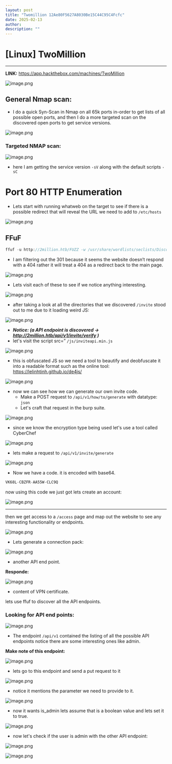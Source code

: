 ```yaml
---
layout: post
title: "Twomillion 12Ae80F5627A8030Be15C44C95C4Fcfc"
date: 2025-02-13
author: 
description: ""
---
```


# [Linux] TwoMillion

---

**LINK:** https://app.hackthebox.com/machines/TwoMillion

![image.png](/assets/twomillion-12ae80f5627a8030be15c44c95c4fcfc/image.png)

## General Nmap scan:

- I do a quick Syn-Scan in Nmap on all 65k ports in-order to get lists of all possible open ports, and then I do a more targeted scan on the discovered open ports to get service versions.

![image.png](/assets/twomillion-12ae80f5627a8030be15c44c95c4fcfc/image%201.png)

 

### Targeted NMAP scan:

![image.png](/assets/twomillion-12ae80f5627a8030be15c44c95c4fcfc/image%202.png)

- here I am getting the service version `-sV` along with the default scripts `-sC`

## 

# Port 80 HTTP Enumeration

- Lets start with running whatweb on the target to see if there is a possible redirect that will reveal the URL we need to add to `/etc/hosts`

![image.png](/assets/twomillion-12ae80f5627a8030be15c44c95c4fcfc/image%203.png)

## FFuF

```jsx
ffuf -u http://2million.htb/FUZZ -w /usr/share/wordlists/seclists/Discovery/Web-Content/directory-list-2.3-big.txt -fc 301

```

- I am filtering out the 301 because it seems the website doesn’t respond with a 404 rather it will treat a 404 as a redirect back to the main page.

![image.png](/assets/twomillion-12ae80f5627a8030be15c44c95c4fcfc/image%204.png)

- Lets visit each of these to see if we notice anything interesting.

![image.png](/assets/twomillion-12ae80f5627a8030be15c44c95c4fcfc/image%205.png)

- after taking a look at all the directories that we discovered `/invite` stood out to me due to it loading weird JS:

![image.png](/assets/twomillion-12ae80f5627a8030be15c44c95c4fcfc/image%206.png)

- ***Notice: (a API endpoint is discovered →  http://2million.htb/api/v1/invite/verify )***
- let's visit the script src=” `/js/inviteapi.min.js`

![image.png](/assets/twomillion-12ae80f5627a8030be15c44c95c4fcfc/image%207.png)

- this is obfuscated JS so we need a tool to beautify and deobfuscate it into a readable format such as the online tool: https://lelinhtinh.github.io/de4js/

![image.png](/assets/twomillion-12ae80f5627a8030be15c44c95c4fcfc/image%208.png)

- now we can see how we can generate our own invite code.
    - Make a POST request to `/api/v1/how/to/generate`  with datatype: `json`
    - Let's craft that request in the burp suite.

![image.png](/assets/twomillion-12ae80f5627a8030be15c44c95c4fcfc/image%209.png)

- since we know the encryption type being used let's use a tool called CyberChef

![image.png](/assets/twomillion-12ae80f5627a8030be15c44c95c4fcfc/image%2010.png)

- lets make a request to `/api/v1/invite/generate`

![image.png](/assets/twomillion-12ae80f5627a8030be15c44c95c4fcfc/image%2011.png)

- Now we have a code. it is encoded with base64.

```jsx
VK68L-CBZFR-AA55W-CLC9Q
```

now using this code we just got lets create an account: 

![image.png](/assets/twomillion-12ae80f5627a8030be15c44c95c4fcfc/image%2012.png)

---

then we get access to a `/access` page and map out the website to see any interesting functionality or endpoints. 

![image.png](/assets/twomillion-12ae80f5627a8030be15c44c95c4fcfc/image%2013.png)

- Lets generate a connection pack:

![image.png](/assets/twomillion-12ae80f5627a8030be15c44c95c4fcfc/image%2014.png)

- another API end point.

**Responde:** 

![image.png](/assets/twomillion-12ae80f5627a8030be15c44c95c4fcfc/image%2015.png)

- content of VPN certificate.

lets use ffuf to discover all the API endpoints. 

### Looking for API end points:

![image.png](/assets/twomillion-12ae80f5627a8030be15c44c95c4fcfc/image%2016.png)

- The endpoint `/api/v1` contained the listing of all the possible API endpoints notice there are some interesting ones like admin.

**Make note of this endpoint:** 

![image.png](/assets/twomillion-12ae80f5627a8030be15c44c95c4fcfc/image%2017.png)

- lets go to this endpoint and send a put request to it

![image.png](/assets/twomillion-12ae80f5627a8030be15c44c95c4fcfc/image%2018.png)

- notice it mentions the parameter we need to provide to it.

![image.png](/assets/twomillion-12ae80f5627a8030be15c44c95c4fcfc/image%2019.png)

- now it wants is_admin lets assume that is a boolean value and lets set it to true.

![image.png](/assets/twomillion-12ae80f5627a8030be15c44c95c4fcfc/image%2020.png)

- now let's check if the user is admin with the other API endpoint:

![image.png](/assets/twomillion-12ae80f5627a8030be15c44c95c4fcfc/image%2021.png)

![image.png](/assets/twomillion-12ae80f5627a8030be15c44c95c4fcfc/image%2022.png)